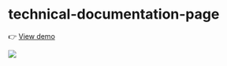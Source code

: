 # technical-documentation-page

👉 [View demo](https://thanh-luan-nguyen.github.io/technical-documentation-page/)

<img src="https://github.com/thanh-luan-nguyen/thanh-luan-nguyen/blob/main/project_preview_gifs/freeCodeCamp/Technical%20Documentation%20Page.gif"/>
